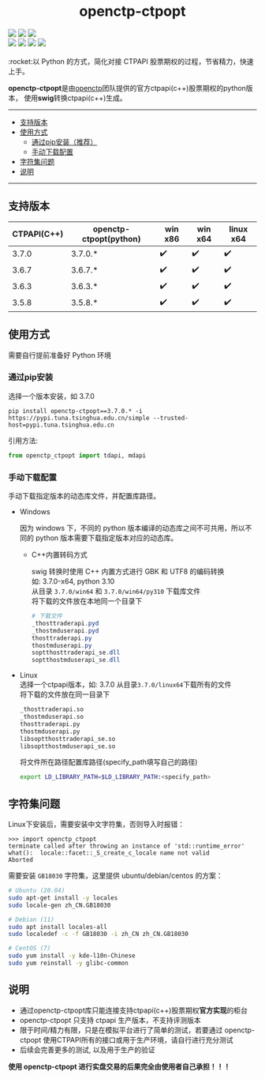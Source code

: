 <h1 align="center">openctp-ctpopt</h1>

<div>
    <a href="#"><img src="https://flat.badgen.net/badge/os/windows-x86/cyan?icon=windows" /></a>
    <a href="#"><img src="https://flat.badgen.net/badge/os/windows-x86_64/cyan?icon=windows" /></a>
    <a href="#"><img src="https://img.shields.io/badge/os-linux_x86_64-white?style=flat-square&logo=linux&logoColor=white&color=rgb(35%2C189%2C204)" /></a>
</div>
<div>
    <a href="#"><img src="https://flat.badgen.net/badge/python/3.7|3.8|3.9|3.10|3.11|3.12/blue" /></a>
    <a href="https://pepy.tech/project/openctp-ctpopt" ><img src="https://static.pepy.tech/badge/openctp-ctpopt" /></a>
    <a href="#" ><img src="https://flat.badgen.net/badge/license/BSD-3/blue?" /></a>
    <a href="#" ><img src="https://flat.badgen.net/badge/CI/success/green?icon=github" /></a>
</div>
<br>
:rocket:以 Python 的方式，简化对接 CTPAPI 股票期权的过程，节省精力，快速上手。

**openctp-ctpopt**是由[openctp](https://github.com/openctp)团队提供的官方ctpapi(c++)股票期权的python版本，
使用**swig**转换ctpapi(c++)生成。

---

* [支持版本](#支持版本)
* [使用方式](#使用方式)
    * [通过pip安装（推荐）](#通过pip安装)
    * [手动下载配置](#手动下载配置)
* [字符集问题](#字符集问题)
* [说明](#说明)

---

## 支持版本

| CTPAPI(C++) | openctp-ctpopt(python) | win x86            | win x64            | linux x64          |
|-------------|------------------------|--------------------|--------------------|--------------------|
| 3.7.0       | 3.7.0.*                | :heavy_check_mark: | :heavy_check_mark: | :heavy_check_mark: |
| 3.6.7       | 3.6.7.*                | :heavy_check_mark: | :heavy_check_mark: | :heavy_check_mark: |
| 3.6.3       | 3.6.3.*                | :heavy_check_mark: | :heavy_check_mark: | :heavy_check_mark: |
| 3.5.8       | 3.5.8.*                | :heavy_check_mark: | :heavy_check_mark: | :heavy_check_mark: |

## 使用方式

需要自行提前准备好 Python 环境

### 通过pip安装

选择一个版本安装，如 3.7.0

```shell
pip install openctp-ctpopt==3.7.0.* -i https://pypi.tuna.tsinghua.edu.cn/simple --trusted-host=pypi.tuna.tsinghua.edu.cn
```

引用方法:

```python 
from openctp_ctpopt import tdapi, mdapi
```

### 手动下载配置

手动下载指定版本的动态库文件，并配置库路径。

- Windows

  因为 windows 下，不同的 python 版本编译的动态库之间不可共用，所以不同的 python 版本需要下载指定版本对应的动态库。

    - C++内置转码方式

      swig 转换时使用 C++ 内置方式进行 GBK 和 UTF8 的编码转换  
      如: 3.7.0-x64, python 3.10  
      从目录 `3.7.0/win64` 和 `3.7.0/win64/py310` 下载库文件  
      将下载的文件放在本地同一个目录下
      ```PowerShell 
      # 下载文件
      _thosttraderapi.pyd
      _thostmduserapi.pyd
      thosttraderapi.py
      thostmduserapi.py
      soptthosttraderapi_se.dll
      soptthostmduserapi_se.dll 
      ```

- Linux  
  选择一个ctpapi版本，如: 3.7.0
  从目录`3.7.0/linux64`下载所有的文件  
  将下载的文件放在同一目录下
  ```bash
  _thosttraderapi.so
  _thostmduserapi.so
  thosttraderapi.py
  thostmduserapi.py
  libsoptthosttraderapi_se.so
  libsoptthostmduserapi_se.so
  ```
  将文件所在路径配置库路径(specify_path填写自己的路径)
  ```bash
  export LD_LIBRARY_PATH=$LD_LIBRARY_PATH:<specify_path>
  ```

## 字符集问题

Linux下安装后，需要安装中文字符集，否则导入时报错：

```text
>>> import openctp_ctpopt
terminate called after throwing an instance of 'std::runtime_error'
what():  locale::facet::_S_create_c_locale name not valid
Aborted
```

需要安装 `GB18030` 字符集，这里提供 ubuntu/debian/centos 的方案：

```bash
# Ubuntu (20.04)
sudo apt-get install -y locales
sudo locale-gen zh_CN.GB18030

# Debian (11)
sudo apt install locales-all
sudo localedef -c -f GB18030 -i zh_CN zh_CN.GB18030

# CentOS (7)
sudo yum install -y kde-l10n-Chinese
sudo yum reinstall -y glibc-common
```

## 说明

- 通过openctp-ctpopt库只能连接支持ctpapi(c++)股票期权**官方实现**的柜台
- openctp-ctpopt 只支持 ctpapi 生产版本，不支持评测版本
- 限于时间/精力有限，只是在模拟平台进行了简单的测试，若要通过 openctp-ctpopt
  使用CTPAPI所有的接口或用于生产环境，请自行进行充分测试
- 后续会完善更多的测试, 以及用于生产的验证

**使用 openctp-ctpopt 进行实盘交易的后果完全由使用者自己承担！！！**
